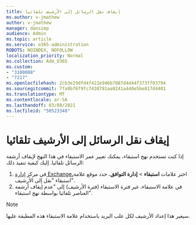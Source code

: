 ```yaml
---
title: إيقاف نقل الرسائل إلى الأرشيف تلقائيا
ms.author: v-jmathew
author: v-jmathew
manager: dansimp
audience: Admin
ms.topic: article
ms.service: o365-administration
ROBOTS: NOINDEX, NOFOLLOW
localization_priority: Normal
ms.collection: Adm_O365
ms.custom:
- "3100008"
- "7217"
ms.openlocfilehash: 2cb3e29dfd4f422e946b7887d4d44f373ff03794
ms.sourcegitcommit: 7fa9bf6f9fc7438791aa9241a440e5be817d4401
ms.translationtype: MT
ms.contentlocale: ar-SA
ms.lasthandoff: 03/08/2021
ms.locfileid: "50523348"
---
```

# <a name="stop-messages-from-moving-to-the-archive-automatically"></a>إيقاف نقل الرسائل إلى الأرشيف تلقائيا

إذا كنت تستخدم نهج استبقاء، يمكنك تغيير عمر الاستبقاء في هذا النهج لإيقاف أرشفة الرسائل تلقائيا. إليك كيفية تنفيذ ذلك:

1. في مركز [إدارة Exchange،](https://go.microsoft.com/fwlink/?linkid=2059104)اختر علامات **استبقاء**  >  **إدارة التوافق.** حدد موقع علامة استبقاء "نقل إلى الأرشيف".
2. في علامة الاستبقاء، غير فترة الاستبقاء (فترة الأرشيف) إلى "عدم إيقاف أرشفة العناصر تلقائيا بواسطة نهج استبقاء". 

> [!NOTE]
> سيغير هذا إعداد الأرشيف لكل علب البريد باستخدام علامة الاستبقاء هذه المطبقة عليها.

